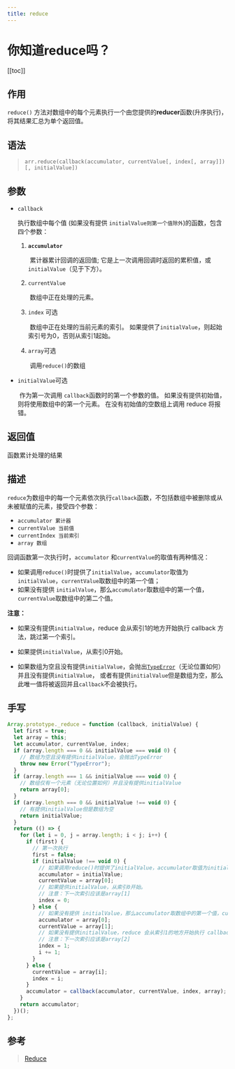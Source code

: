 ```yaml
---
title: reduce
---
```


# 你知道reduce吗？

[[toc]]

## 作用

`reduce()` 方法对数组中的每个元素执行一个由您提供的**reducer**函数(升序执行)，将其结果汇总为单个返回值。

## 语法

> `arr.reduce(callback(accumulator, currentValue[, index[, array]])[, initialValue])`

## 参数

- `callback`

  执行数组中每个值 (如果没有提供 `initialValue则第一个值除外`)的函数，包含四个参数：

  1. **`accumulator`**

     ​	累计器累计回调的返回值; 它是上一次调用回调时返回的累积值，或`initialValue`（见于下方）。

  2. `currentValue`

     ​	数组中正在处理的元素。

  3. `index` 可选

     ​	数组中正在处理的当前元素的索引。 如果提供了`initialValue`，则起始索引号为0，否则从索引1起始。

  4. `array`可选

     ​	调用`reduce()`的数组

- `initialValue`可选

  ​	作为第一次调用 `callback`函数时的第一个参数的值。 如果没有提供初始值，则将使用数组中的第一个元素。 在没有初始值的空数组上调用 reduce 将报错。

## 返回值

函数累计处理的结果

## 描述

`reduce`为数组中的每一个元素依次执行`callback`函数，不包括数组中被删除或从未被赋值的元素，接受四个参数：

- `accumulator 累计器`
- `currentValue 当前值`
- `currentIndex 当前索引`
- `array 数组`

回调函数第一次执行时，`accumulator` 和`currentValue`的取值有两种情况：

- 如果调用`reduce()`时提供了`initialValue`，`accumulator`取值为`initialValue`，`currentValue`取数组中的第一个值；
- 如果没有提供 `initialValue`，那么`accumulator`取数组中的第一个值，`currentValue`取数组中的第二个值。

**注意：**

- 如果没有提供`initialValue`，reduce 会从索引1的地方开始执行 callback 方法，跳过第一个索引。

- 如果提供`initialValue`，从索引0开始。

- 如果数组为空且没有提供`initialValue`，会抛出[`TypeError`](https://developer.mozilla.org/zh-CN/docs/Web/JavaScript/Reference/Global_Objects/TypeError)（无论位置如何）并且没有提供`initialValue`， 或者有提供`initialValue`但是数组为空，那么此唯一值将被返回并且`callback`不会被执行。

## 手写

```js
Array.prototype._reduce = function (callback, initialValue) {
  let first = true;
  let array = this;
  let accumulator, currentValue, index;
  if (array.length === 0 && initialValue === void 0) {
    // 数组为空且没有提供initialValue，会抛出TypeError
    throw new Error("TypeError");
  }
  if (array.length === 1 && initialValue === void 0) {
    // 数组仅有一个元素（无论位置如何）并且没有提供initialValue
    return array[0];
  }
  if (array.length === 0 && initialValue !== void 0) {
    // 有提供initialValue但是数组为空
    return initialValue;
  }
  return (() => {
    for (let i = 0, j = array.length; i < j; i++) {
      if (first) {
        // 第一次执行
        first = false;
        if (initialValue !== void 0) {
          // 如果调用reduce()时提供了initialValue，accumulator取值为initialValue，currentValue取数组中的第一个值
          accumulator = initialValue;
          currentValue = array[0];
          // 如果提供initialValue，从索引0开始。
          // 注意：下一次索引应该是array[1]
          index = 0;
        } else {
          // 如果没有提供 initialValue，那么accumulator取数组中的第一个值，currentValue取数组中的第二个值
          accumulator = array[0];
          currentValue = array[1];
          // 如果没有提供initialValue，reduce 会从索引1的地方开始执行 callback 方法，跳过第一个索引
          // 注意：下一次索引应该是array[2]
          index = 1;
          i += 1;
        }
      } else {
        currentValue = array[i];
        index = i;
      }
      accumulator = callback(accumulator, currentValue, index, array);
    }
    return accumulator;
  })();
};
```

## 参考
> [Reduce](https://developer.mozilla.org/zh-CN/docs/Web/JavaScript/Reference/Global_Objects/Array/Reduce)
